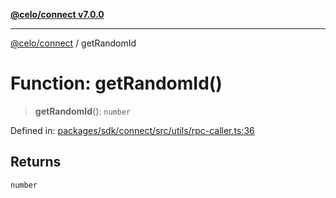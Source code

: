 [**@celo/connect v7.0.0**](../README.md)

***

[@celo/connect](../globals.md) / getRandomId

# Function: getRandomId()

> **getRandomId**(): `number`

Defined in: [packages/sdk/connect/src/utils/rpc-caller.ts:36](https://github.com/celo-org/developer-tooling/blob/master/packages/sdk/connect/src/utils/rpc-caller.ts#L36)

## Returns

`number`
